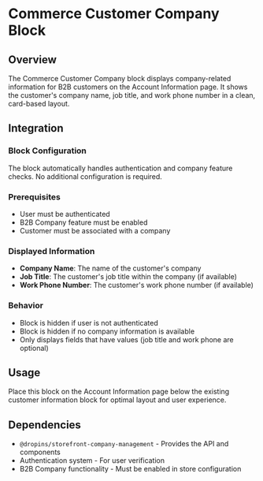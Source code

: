 <!-- ******************************************************************
 * ADOBE CONFIDENTIAL
 * __________________
 *
 *  Copyright 2025 Adobe
 *  All Rights Reserved.
 *
 * NOTICE:  All information contained herein is, and remains
 * the property of Adobe and its suppliers, if any. The intellectual
 * and technical concepts contained herein are proprietary to Adobe
 * and its suppliers and are protected by all applicable intellectual
 * property laws, including trade secret and copyright laws.
 * Dissemination of this information or reproduction of this material
 * is strictly forbidden unless prior written permission is obtained
 * from Adobe.
 ****************************************************************** -->
# Commerce Customer Company Block

## Overview

The Commerce Customer Company block displays company-related information for B2B customers on the Account Information page. It shows the customer's company name, job title, and work phone number in a clean, card-based layout.

## Integration

### Block Configuration
The block automatically handles authentication and company feature checks. No additional configuration is required.

### Prerequisites
- User must be authenticated
- B2B Company feature must be enabled
- Customer must be associated with a company

### Displayed Information
- **Company Name**: The name of the customer's company
- **Job Title**: The customer's job title within the company (if available)
- **Work Phone Number**: The customer's work phone number (if available)

### Behavior
- Block is hidden if user is not authenticated
- Block is hidden if no company information is available
- Only displays fields that have values (job title and work phone are optional)

## Usage

Place this block on the Account Information page below the existing customer information block for optimal layout and user experience.

## Dependencies

- `@dropins/storefront-company-management` - Provides the API and components
- Authentication system - For user verification
- B2B Company functionality - Must be enabled in store configuration
